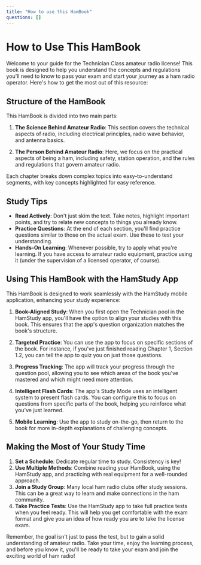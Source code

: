 ```yaml
---
title: "How to use this HamBook"
questions: []
---
```


# How to Use This HamBook

Welcome to your guide for the Technician Class amateur radio license! This book is designed to help you understand the concepts and regulations you'll need to know to pass your exam and start your journey as a ham radio operator. Here's how to get the most out of this resource:

## Structure of the HamBook

This HamBook is divided into two main parts:

1. **The Science Behind Amateur Radio**: This section covers the technical aspects of radio, including electrical principles, radio wave behavior, and antenna basics.

2. **The Person Behind Amateur Radio**: Here, we focus on the practical aspects of being a ham, including safety, station operation, and the rules and regulations that govern amateur radio.

Each chapter breaks down complex topics into easy-to-understand segments, with key concepts highlighted for easy reference.

## Study Tips

- **Read Actively**: Don't just skim the text. Take notes, highlight important points, and try to relate new concepts to things you already know.
- **Practice Questions**: At the end of each section, you'll find practice questions similar to those on the actual exam. Use these to test your understanding.
- **Hands-On Learning**: Whenever possible, try to apply what you're learning. If you have access to amateur radio equipment, practice using it (under the supervision of a licensed operator, of course).

## Using This HamBook with the HamStudy App

This HamBook is designed to work seamlessly with the HamStudy mobile application, enhancing your study experience:

1. **Book-Aligned Study**: When you first open the Technician pool in the HamStudy app, you'll have the option to align your studies with this book. This ensures that the app's question organization matches the book's structure.

2. **Targeted Practice**: You can use the app to focus on specific sections of the book. For instance, if you've just finished reading Chapter 1, Section 1.2, you can tell the app to quiz you on just those questions.

3. **Progress Tracking**: The app will track your progress through the question pool, allowing you to see which areas of the book you've mastered and which might need more attention.

4. **Intelligent Flash Cards**: The app's Study Mode uses an intelligent system to present flash cards. You can configure this to focus on questions from specific parts of the book, helping you reinforce what you've just learned.

5. **Mobile Learning**: Use the app to study on-the-go, then return to the book for more in-depth explanations of challenging concepts.

## Making the Most of Your Study Time

1. **Set a Schedule**: Dedicate regular time to study. Consistency is key!
2. **Use Multiple Methods**: Combine reading your HamBook, using the HamStudy app, and practicing with real equipment for a well-rounded approach.
3. **Join a Study Group**: Many local ham radio clubs offer study sessions. This can be a great way to learn and make connections in the ham community.
4. **Take Practice Tests**: Use the HamStudy app to take full practice tests when you feel ready. This will help you get comfortable with the exam format and give you an idea of how ready you are to take the license exam.

Remember, the goal isn't just to pass the test, but to gain a solid understanding of amateur radio. Take your time, enjoy the learning process, and before you know it, you'll be ready to take your exam and join the exciting world of ham radio!
